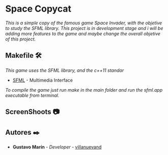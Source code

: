 # Space Copycat 

_This is a simple copy of the famous game Space Invader, with the objetive to study the SFML library. This project is in development stage and i will be adding more features to the game and maybe change the overall objetive of this project._


## Makefile 🛠️

_This game uses the SFML library, and the c++11 standar_

* [SFML](https://www.sfml-dev.org/) - Multimedia Interface

_To compile the game just run make in the main folder and run the sfml.app executable from terminal._

## ScreenShoots :camera:


## Autores ✒️

* **Gustavo Marín** - *Developer* - [villanuevand](gm9510@gmail.com)
